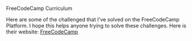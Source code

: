 FreeCodeCamp Curriculum

Here are some of the challenged that I've solved on the FreeCodeCamp Platform.
I hope this helps anyone trying to solve these challenges.
Here is their website: [FreeCodeCamp](https://freecodecamp.org)
